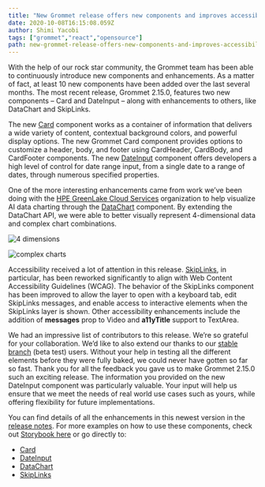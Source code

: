 ```yaml
---
title: "New Grommet release offers new components and improves accessibility"
date: 2020-10-08T16:15:08.059Z
author: Shimi Yacobi 
tags: ["grommet","react","opensource"]
path: new-grommet-release-offers-new-components-and-improves-accessibility
---
```

With the help of our rock star community, the Grommet team has been able to continuously introduce new components and enhancements. As a matter of fact, at least 10 new components have been added over the last several months. The most recent release, Grommet 2.15.0, features two new components – Card and DateInput – along with enhancements to others, like DataChart and SkipLinks. 

The new [Card](https://v2.grommet.io/card) component works as a container of information that delivers a wide variety of content, contextual background colors, and powerful display options. The new Grommet Card component provides options to customize a header, body, and footer using CardHeader, CardBody, and CardFooter components. The new [DateInput](https://v2.grommet.io/dateinput) component offers developers a high level of control for date range input, from a single date to a range of dates, through numerous specified properties.

One of the more interesting enhancements came from work we’ve been doing with the [HPE GreenLake Cloud Services](https://www.hpe.com/us/en/cloud-services.html) organization to help visualize AI data charting through the [DataChart](https://v2.grommet.io/datachart) component. By extending the DataChart API, we were able to better visually represent 4-dimensional data and complex chart combinations.

![4 dimensions](https://hpe-developer-portal.s3.amazonaws.com/uploads/media/2020/9/4-dimensions-1602173691496.jpg)



![complex charts](https://hpe-developer-portal.s3.amazonaws.com/uploads/media/2020/9/complex-charts-1602173698168.png)

Accessibility received a lot of attention in this release. [SkipLinks](https://v2.grommet.io/skiplinks), in particular, has been reworked significantly to align with Web Content Accessibility Guidelines (WCAG). The behavior of the SkipLinks component has been improved to allow the layer to open with a keyboard tab, edit SkipLinks messages, and enable access to interactive elements when the SkipLinks layer is shown. Other accessibility enhancements include the addition of **messages** prop to Video and **a11yTitle** support to TextArea. 

We had an impressive list of contributors to this release. We’re so grateful for your collaboration. We’d like to also extend our thanks to our [stable branch](https://github.com/grommet/grommet/wiki/What-is-grommet-stable-and-how-to-use-it%3F) (beta test) users. Without your help in testing all the different elements before they were fully baked, we could never have gotten so far so fast. Thank you for all the feedback you gave us to make Grommet 2.15.0 such an exciting release. The information you provided on the new DateInput component was particularly valuable. Your input will help us ensure that we meet the needs of real world use cases such as yours, while offering flexibility for future implementations.

You can find details of all the enhancements in this newest version in the [release notes](https://github.com/grommet/grommet/releases/tag/v2.15.0). 
For more examples on how to use these components, check out [Storybook here](https://storybook.grommet.io/) or go directly to:
- [Card](https://storybook.grommet.io/?path=/story/card--clickable)
- [DateInput](https://storybook.grommet.io/?path=/story/dateinput--form)
- [DataChart](https://storybook.grommet.io/?path=/story/datachart--everything) 
- [SkipLinks](https://storybook.grommet.io/?path=/story/skiplinks--simple) 

